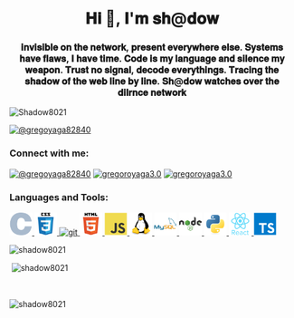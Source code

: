 <h1 align="center">𝐇𝐢 👋, 𝐈'𝐦 𝐬𝐡@𝐝𝐨𝐰 </h1>
<h3 align="center">𝐢𝐧𝐯𝐢𝐬𝐢𝐛𝐥𝐞 𝐨𝐧 𝐭𝐡𝐞 𝐧𝐞𝐭𝐰𝐨𝐫𝐤, 𝐩𝐫𝐞𝐬𝐞𝐧𝐭 𝐞𝐯𝐞𝐫𝐲𝐰𝐡𝐞𝐫𝐞 𝐞𝐥𝐬𝐞. 𝐒𝐲𝐬𝐭𝐞𝐦𝐬 𝐡𝐚𝐯𝐞 𝐟𝐥𝐚𝐰𝐬, 𝐈 𝐡𝐚𝐯𝐞 𝐭𝐢𝐦𝐞. 𝐂𝐨𝐝𝐞 𝐢𝐬 𝐦𝐲 𝐥𝐚𝐧𝐠𝐮𝐚𝐠𝐞 𝐚𝐧𝐝 𝐬𝐢𝐥𝐞𝐧𝐜𝐞 𝐦𝐲 𝐰𝐞𝐚𝐩𝐨𝐧. 𝐓𝐫𝐮𝐬𝐭 𝐧𝐨 𝐬𝐢𝐠𝐧𝐚𝐥, 𝐝𝐞𝐜𝐨𝐝𝐞 𝐞𝐯𝐞𝐫𝐲𝐭𝐡𝐢𝐧𝐠𝐬. 𝐓𝐫𝐚𝐜𝐢𝐧𝐠 𝐭𝐡𝐞 𝐬𝐡𝐚𝐝𝐨𝐰 𝐨𝐟 𝐭𝐡𝐞 𝐰𝐞𝐛 𝐥𝐢𝐧𝐞 𝐛𝐲 𝐥𝐢𝐧𝐞. 𝐒𝐡@𝐝𝐨𝐰 𝐰𝐚𝐭𝐜𝐡𝐞𝐬 𝐨𝐯𝐞𝐫 𝐭𝐡𝐞 𝐝𝐢𝐥𝐫𝐧𝐜𝐞 𝐧𝐞𝐭𝐰𝐨𝐫𝐤</h3>

<p align="left"> <img src="https://komarev.com/ghpvc/?username=shadow8021&label=Profile%20views&color=0e75b6&style=flat" alt="Shadow8021" /> </p>

<p align="left"> <a href="https://twitter.com/@gregoyaga82840" target="blank"><img src="https://img.shields.io/twitter/follow/@gregoyaga82840?logo=twitter&style=for-the-badge" alt="@gregoyaga82840" /></a> </p>

<h3 align="left">Connect with me:</h3>
<p align="left">
<a href="https://twitter.com/@gregoyaga82840" target="blank"><img align="center" src="https://raw.githubusercontent.com/rahuldkjain/github-profile-readme-generator/master/src/images/icons/Social/twitter.svg" alt="@gregoyaga82840" height="30" width="40" /></a>
<a href="https://fb.com/gregoroyaga3.0" target="blank"><img align="center" src="https://raw.githubusercontent.com/rahuldkjain/github-profile-readme-generator/master/src/images/icons/Social/facebook.svg" alt="gregoroyaga3.0" height="30" width="40" /></a>
<a href="https://instagram.com/gregoroyaga3.0" target="blank"><img align="center" src="https://raw.githubusercontent.com/rahuldkjain/github-profile-readme-generator/master/src/images/icons/Social/instagram.svg" alt="gregoroyaga3.0" height="30" width="40" /></a>
</p>

<h3 align="left">Languages and Tools:</h3>
<p align="left"> <a href="https://www.cprogramming.com/" target="_blank" rel="noreferrer"> <img src="https://raw.githubusercontent.com/devicons/devicon/master/icons/c/c-original.svg" alt="c" width="40" height="40"/> </a> <a href="https://www.w3schools.com/css/" target="_blank" rel="noreferrer"> <img src="https://raw.githubusercontent.com/devicons/devicon/master/icons/css3/css3-original-wordmark.svg" alt="css3" width="40" height="40"/> </a> <a href="https://git-scm.com/" target="_blank" rel="noreferrer"> <img src="https://www.vectorlogo.zone/logos/git-scm/git-scm-icon.svg" alt="git" width="40" height="40"/> </a> <a href="https://www.w3.org/html/" target="_blank" rel="noreferrer"> <img src="https://raw.githubusercontent.com/devicons/devicon/master/icons/html5/html5-original-wordmark.svg" alt="html5" width="40" height="40"/> </a> <a href="https://developer.mozilla.org/en-US/docs/Web/JavaScript" target="_blank" rel="noreferrer"> <img src="https://raw.githubusercontent.com/devicons/devicon/master/icons/javascript/javascript-original.svg" alt="javascript" width="40" height="40"/> </a> <a href="https://www.linux.org/" target="_blank" rel="noreferrer"> <img src="https://raw.githubusercontent.com/devicons/devicon/master/icons/linux/linux-original.svg" alt="linux" width="40" height="40"/> </a> <a href="https://www.mysql.com/" target="_blank" rel="noreferrer"> <img src="https://raw.githubusercontent.com/devicons/devicon/master/icons/mysql/mysql-original-wordmark.svg" alt="mysql" width="40" height="40"/> </a> <a href="https://nodejs.org" target="_blank" rel="noreferrer"> <img src="https://raw.githubusercontent.com/devicons/devicon/master/icons/nodejs/nodejs-original-wordmark.svg" alt="nodejs" width="40" height="40"/> </a> <a href="https://www.python.org" target="_blank" rel="noreferrer"> <img src="https://raw.githubusercontent.com/devicons/devicon/master/icons/python/python-original.svg" alt="python" width="40" height="40"/> </a> <a href="https://reactjs.org/" target="_blank" rel="noreferrer"> <img src="https://raw.githubusercontent.com/devicons/devicon/master/icons/react/react-original-wordmark.svg" alt="react" width="40" height="40"/> </a> <a href="https://www.typescriptlang.org/" target="_blank" rel="noreferrer"> <img src="https://raw.githubusercontent.com/devicons/devicon/master/icons/typescript/typescript-original.svg" alt="typescript" width="40" height="40"/> </a> </p>

<p><img align="left" src="https://github-readme-stats.vercel.app/api/top-langs?username=shadow8021&show_icons=true&locale=en&layout=compact" alt="shadow8021" /></p>
<br/>
<p>&nbsp;<img align="center" src="https://github-readme-stats.vercel.app/api?username=shadow8021&show_icons=true&locale=en" alt="shadow8021" /></p>
<br/>
<p><img align="center" src="https://github-readme-streak-stats.herokuapp.com/?user=shadow8021&" alt="shadow8021" /></p>
